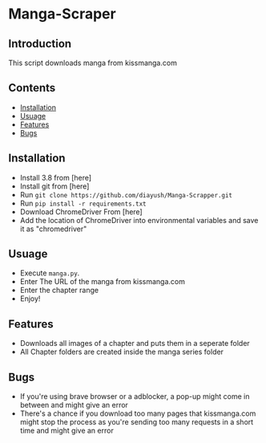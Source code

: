 # Manga-Scraper

## Introduction
This script downloads manga from kissmanga.com

## Contents
* [Installation](https://github.com/diayush/Manga-Scrapper/#Installation)
* [Usuage](https://github.com/diayush/Manga-Scrapper/#Usuage)
* [Features](https://github.com/diayush/Manga-Scrapper/#Features)
* [Bugs](https://github.com/diayush/Manga-Scrapper/#Bugs)

## Installation
* Install 3.8 from [here]
* Install git from [here]
* Run `git clone https://github.com/diayush/Manga-Scrapper.git`
* Run `pip install -r requirements.txt`
* Download ChromeDriver From [here]
* Add the location of ChromeDriver into environmental variables and save it as "chromedriver"

## Usuage
* Execute `manga.py`.
* Enter The URL of the manga from kissmanga.com
* Enter the chapter range
* Enjoy!

## Features

* Downloads all images of a chapter and puts them in a seperate folder
* All Chapter folders are created inside the manga series folder

## Bugs

* If you're using brave browser or a adblocker, a pop-up might come in between and might give an error
* There's a chance if you download too many pages that kissmanga.com might stop the process as you're sending too many requests in a short time and might give an error




